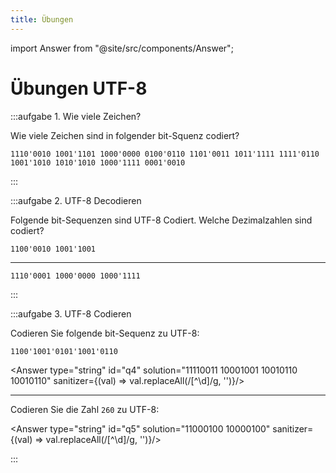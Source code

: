 ```yaml
---
title: Übungen
---
```


import Answer from "@site/src/components/Answer";

# Übungen UTF-8

:::aufgabe 1. Wie viele Zeichen?

Wie viele Zeichen sind in folgender bit-Squenz codiert?

```
1110'0010 1001'1101 1000'0000 0100'0110 1101'0011 1011'1111 1111'0110 1001'1010 1010'1010 1000'1111 0001'0010
```

<Answer type="string" id="q1" solution="5"/>

:::

:::aufgabe 2. UTF-8 Decodieren

Folgende bit-Sequenzen sind UTF-8 Codiert. Welche Dezimalzahlen sind codiert?

```
1100'0010 1001'1001
```
<Answer type="string" id="q2" solution="153"/>

---

```
1110'0001 1000'0000 1000'1111
```

<Answer type="string" id="q3" solution="4111"/>

:::


:::aufgabe 3. UTF-8 Codieren

Codieren Sie folgende bit-Sequenz zu UTF-8:

```
1100'1001'0101'1001'0110
```

<Answer type="string" id="q4" solution="11110011 10001001 10010110 10010110" sanitizer={(val) => val.replaceAll(/[^\d]/g, '')}/>

---

Codieren Sie die Zahl `260` zu UTF-8:

<Answer type="string" id="q5" solution="11000100 10000100" sanitizer={(val) => val.replaceAll(/[^\d]/g, '')}/>

:::
